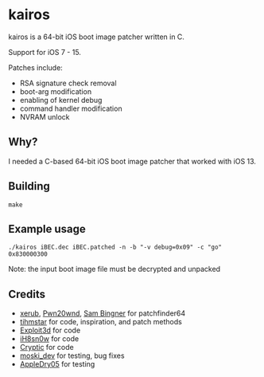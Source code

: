 kairos
======
kairos is a 64-bit iOS boot image patcher written in C.

Support for iOS 7 - 15.

Patches include:
* RSA signature check removal
* boot-arg modification
* enabling of kernel debug
* command handler modification
* NVRAM unlock

Why?
----
I needed a C-based 64-bit iOS boot image patcher that worked with iOS 13.

Building
--------
	make

Example usage
-------------
	./kairos iBEC.dec iBEC.patched -n -b "-v debug=0x09" -c "go" 0x830000300
Note: the input boot image file must be decrypted and unpacked

Credits
-------
* [xerub](https://twitter.com/xerub), [Pwn20wnd](https://twitter.com/Pwn20wnd), [Sam Bingner](https://twitter.com/sbingner) for patchfinder64
* [tihmstar](https://twitter.com/tihmstar) for code, inspiration, and patch methods
* [Exploit3d](https://twitter.com/exploit3dguy) for code
* [iH8sn0w](https://twitter.com/iH8sn0w) for code
* [Cryptic](https://twitter.com/Cryptiiiic) for code
* [moski_dev](https://twitter.com/moski_dev) for testing, bug fixes
* [AppleDry05](https://twitter.com/AppleDry05) for testing